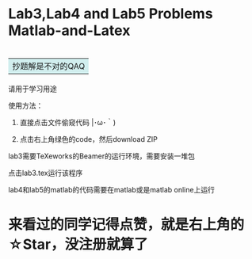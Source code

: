 # Lab3,Lab4 and Lab5 Problems Matlab-and-Latex

# <table><tr><td bgcolor=#D1EEEE>抄题解是不对的QAQ</td></tr></table>

请用于学习用途

使用方法：

1. 直接点击文件偷窥代码 |･ω･｀)

2. 点击右上角绿色的code，然后download ZIP

lab3需要TeXeworks的Beamer的运行环境，需要安装一堆包

点击lab3.tex运行该程序

lab4和lab5的matlab的代码需要在matlab或是matlab online上运行

# 来看过的同学记得点赞，就是右上角的☆Star，没注册就算了
